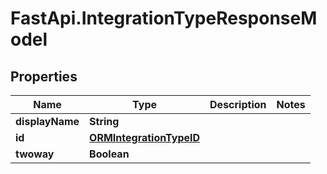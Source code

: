 # FastApi.IntegrationTypeResponseModel

## Properties

Name | Type | Description | Notes
------------ | ------------- | ------------- | -------------
**displayName** | **String** |  | 
**id** | [**ORMIntegrationTypeID**](ORMIntegrationTypeID.md) |  | 
**twoway** | **Boolean** |  | 


